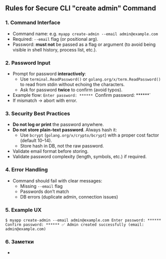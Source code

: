 ## Rules for Secure CLI "create admin" Command

### 1. Command Interface
- Command name: e.g.
    `myapp create-admin --email admin@example.com`
- Required: `--email` flag (or positional arg).
- Password: **must not** be passed as a flag or argument (to avoid being visible in shell history, process list, etc.).
### 2. Password Input
- Prompt for password **interactively**:
    - Use `terminal.ReadPassword()` or `golang.org/x/term.ReadPassword()` to read from stdin without echoing the characters.
    - Ask for password **twice** to confirm (avoid typos).
- Example flow:
    `Enter password: ******
  `Confirm password: ******`
- If mismatch → abort with error.
### 3. Security Best Practices
- **Do not log or print** the password anywhere.
- **Do not store plain-text password**. Always hash it:
    - Use `bcrypt` (`golang.org/x/crypto/bcrypt`) with a proper cost factor (default 10–14).
    - Store hash in DB, not the raw password.
- Validate email format before storing.
- Validate password complexity (length, symbols, etc.) if required.

### 4. Error Handling
- Command should fail with clear messages:
    - Missing `--email` flag
    - Passwords don’t match
    - DB errors (duplicate admin, connection issues)
### 5. Example UX

`$ myapp create-admin --email admin@example.com Enter password: ****** Confirm password: ****** ✅ Admin created successfully (email: admin@example.com)`

### 6. Заметки
-